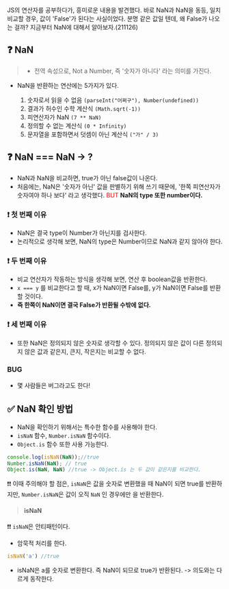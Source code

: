 
JS의 연산자를 공부하다가, 흥미로운 내용을 발견했다. 바로 NaN과 NaN을 동등, 일치 비교할 경우, 값이 'False'가 된다는 사실이었다.
분명 같은 값일 텐데, 왜 False가 나오는 걸까? 지금부터 NaN에 대해서 알아보자.(211126)

## ❓ NaN
>- 전역 속성으로, Not a Number, 즉 '숫자가 아니다' 라는 의미를 가진다.

- NaN을 반환하는 연산에는 5가지가 있다.

  1. 숫자로서 읽을 수 없음 `(parseInt("어쩌구"), Number(undefined))`
  2. 결과가 허수인 수학 계산식 `(Math.sqrt(-1))`
  3. 피연산자가 NaN `(7 ** NaN)`
  4. 정의할 수 없는 계산식 `(0 * Infinity)`
  5. 문자열을 포함하면서 덧셈이 아닌 계산식 `("가" / 3)`
  
## ❓ NaN === NaN -> ?
- NaN과 NaN을 비교하면, true가 아닌 false값이 나온다.
- 처음에는, NaN은 '숫자가 아닌' 값을 판별하기 위해 쓰기 때문에, '한쪽 피연산자가 숫자여야 하나 보다' 라고 생각했다.
<span style="color:red">BUT</span> **NaN의 type 또한 number이다.**

### ❗ 첫 번째 이유
- NaN은 결국 type이 Number가 아닌지를 검사한다.
- 논리적으로 생각해 보면, NaN의 type은 Number이므로 NaN과 같지 않아야 한다.

### ❗ 두 번째 이유
- 비교 연산자가 작동하는 방식을 생각해 보면, 연산 후 boolean값을 반환한다.
- `x === y` 를 비교한다고 할 때, x가 NaN이면 False를, y가 NaN이면 False를 반환할 것이다.
- **즉 한쪽이 NaN이면 결국 False가 반환될 수밖에 없다.**

### ❗ 세 번째 이유
- 또한 NaN은 정의되지 않은 숫자로 생각할 수 있다. 정의되지 않은 값이 다른 정의되지 않은 값과 같은지, 큰지, 작은지는 비교할 수 없다.

### BUG
- 몇 사람들은 버그라고도 한다!

## ✅ NaN 확인 방법
- NaN을 확인하기 위해서는 특수한 함수를 사용해야 한다.
- `isNaN` 함수, `Number.isNaN` 함수이다.
- `Object.is` 함수 또한 사용 가능한다.
```js
console.log(isNaN(NaN));//true
Number.isNaN(NaN); // true
Object.is(NaN, NaN) //true -> Object.is 는 두 값이 같은지를 비교한다.
```

❗❗ 이때 주의해야 할 점은, `isNaN`은 값을 숫자로 변환했을 때 NaN이 되면 true를 반환하지만, `Number.isNaN`은 값이 오직 `NaN` 인 경우에만 을 반환한다.

> #### isNaN
❗❗ `isNaN`은 안티패턴이다.
- 암묵적 처리를 한다.
```js
isNaN('a') //true 
```
- isNaN은 a를 숫자로 변환한다. 즉 NaN이 되므로 true가 반환된다. -> 의도와는 다르게 동작한다.
